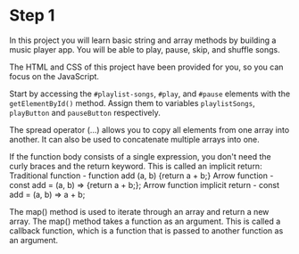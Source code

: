 # Step 1
In this project you will learn basic string and array methods by building a music player app. You will be able to play, pause, skip, and shuffle songs.

The HTML and CSS of this project have been provided for you, so you can focus on the JavaScript.

Start by accessing the `#playlist-songs`, `#play`, and `#pause` elements with the `getElementById()` method. Assign them to variables `playlistSongs`, `playButton` and `pauseButton` respectively.

The spread operator (...) allows you to copy all elements from one array into another. It can also be used to concatenate multiple arrays into one.

If the function body consists of a single expression, you don't need the curly braces and the return keyword. This is called an implicit return:
Traditional function -        function add   (a, b)    {return a + b;}
Arrow function -  		 const add = (a, b) => {return a + b;};
Arrow function implicit return - const add = (a, b) =>         a + b;

The map() method is used to iterate through an array and return a new array. The map() method takes a function as an argument. This is called a callback function, which is a function that is passed to another function as an argument.